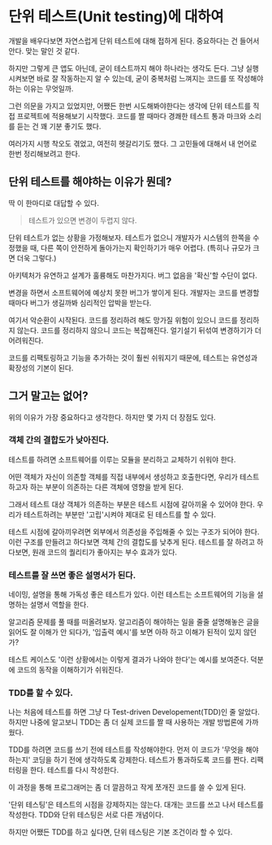 # 단위 테스트(Unit testing)에 대하여

개발을 배우다보면 자연스럽게 단위 테스트에 대해 접하게 된다. 중요하다는 건 들어서 안다. 맞는 말인 것 같다. 

하지만 그렇게 큰 앱도 아닌데, 굳이 테스트까지 해야 하나라는 생각도 든다. 그냥 실행시켜보면 바로 잘 작동하는지 알 수 있는데, 굳이 중복처럼 느껴지는 코드를 또 작성해야하는 이유는 무엇일까.

그런 의문을 가지고 있었지만, 어쨌든 한번 시도해봐야한다는 생각에 단위 테스트를 직접 프로젝트에 적용해보기 시작했다. 코드를 짤 때마다 경쾌한 테스트 통과 마크와 소리를 듣는 건 꽤 기분 좋기도 했다. 

여러가지 시행 착오도 겪었고, 여전히 헷갈리기도 했다. 그 고민들에 대해서 내 언어로 한번 정리해보려고 한다.



## 단위 테스트를 해야하는 이유가 뭔데?

딱 이 한마디로 대답할 수 있다. 

> 테스트가 있으면 변경이 두렵지 않다.

단위 테스트가 없는 상황을 가정해보자. 테스트가 없으니 개발자가 시스템의 한쪽을 수정했을 때, 다른 쪽이 안전하게 돌아가는지 확인하기가 매우 어렵다. (특히나 규모가 크면 더욱 그렇다.) 

아키텍처가 유연하고 설계가 훌륭해도 마찬가지다. 버그 없음을 '확신'할 수단이 없다.

변경을 하면서 소프트웨어에 예상치 못한 버그가 쌓이게 된다. 개발자는 코드를 변경할 때마다 버그가 생길까봐 심리적인 압박을 받는다. 

여기서 악순환이 시작된다. 코드를 정리하려 해도 망가질 위험이 있으니 코드를 정리하지 않는다. 코드를 정리하지 않으니 코드는 복잡해진다. 얼기설기 뒤섞여 변경하기가 더 어려워진다. 

코드를 리팩토링하고 기능을 추가하는 것이 훨씬 쉬워지기 때문에, 테스트는 유연성과 확장성의 기본이 된다.

## 그거 말고는 없어?

위의 이유가 가장 중요하다고 생각한다. 하지만 몇 가지 더 장점도 있다.

### 객체 간의 결합도가 낮아진다. 

테스트를 하려면 소프트웨어를 이루는 모듈을 분리하고 교체하기 쉬워야 한다. 

어떤 객체가 자신이 의존할 객체를 직접 내부에서 생성하고 호출한다면, 우리가 테스트하고자 하는 부분이 의존하는 다른 객체에 영향을 받게 된다. 

그래서 테스트 대상 객체가 의존하는 부분은 테스트 시점에 갈아끼울 수 있어야 한다. 우리가 테스트하려는 부분만 '고립'시켜야 제대로 된 테스트를 할 수 있다.

테스트 시점에 갈아끼우려면 외부에서 의존성을 주입해줄 수 있는 구조가 되어야 한다. 이런 구조를 만들려고 하다보면 객체 간의 결합도를 낮추게 된다. 테스트를 잘 하려고 하다보면, 원래 코드의 퀄리티가 좋아지는 부수 효과가 있다.

### 테스트를 잘 쓰면 좋은 설명서가 된다.

네이밍, 설명을 통해 가독성 좋은 테스트가 있다. 이런 테스트는 소프트웨어의 기능을 설명하는 설명서 역할을 한다.

알고리즘 문제를 풀 때를 떠올려보자. 알고리즘이 해야하는 일을 줄줄 설명해놓은 글을 읽어도 잘 이해가 안 되다가, '입출력 예시'를 보면 아하 하고 이해가 된적이 있지 않던가?

테스트 케이스도 '이런 상황에서는 이렇게 결과가 나와야 한다'는 예시를 보여준다. 덕분에 코드의 동작을 이해하기가 쉬워진다.

### TDD를 할 수 있다.

나는 처음에 테스트를 하면 그냥 다 Test-driven Developement(TDD)인 줄 알았다. 하지만 나중에 알고보니 TDD는 좀 더 실제 코드를 짤 때 사용하는 개발 방법론에 가까웠다.

TDD를 하려면 코드를 쓰기 전에 테스트를 작성해야한다. 먼저 이 코드가 '무엇을 해야하는지' 코딩을 하기 전에 생각하도록 강제한다. 테스트가 통과하도록 코드를 짠다. 리팩터링을 한다. 테스트를 다시 작성한다.

이 과정을 통해 프로그래머는 좀 더 깔끔하고 작게 쪼개진 코드를 쓸 수 있게 된다.

'단위 테스팅'은 테스트의 시점을 강제하지는 않는다. 대개는 코드를 쓰고 나서 테스트를 작성한다. TDD와 단위 테스팅은 서로 다른 개념이다.

하지만 어쨌든 TDD를 하고 싶다면, 단위 테스팅은 기본 조건이라 할 수 있다. 






